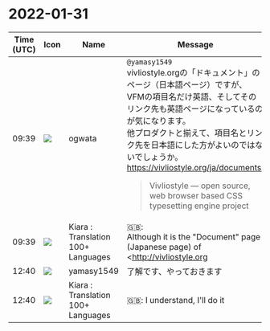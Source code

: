 # 2022-01-31

|Time (UTC)|Icon|Name|Message|
|---|---|---|---|
|09:39|![](https://avatars.slack-edge.com/2019-11-22/845042642576_070441337abaca9fb7b3_72.png)|ogwata|`@yamasy1549`<br>vivliostyle.orgの「ドキュメント」のページ（日本語ページ）ですが、VFMの項目名だけ英語、そしてそのリンク先も英語ページになっているのが気になります。<br>他プロダクトと揃えて、項目名とリンク先を日本語にした方がよいのではないでしょうか。<br><https://vivliostyle.org/ja/documents/><br><blockquote>Vivliostyle — open source, web browser based CSS typesetting engine project</blockquote>|
|09:39|![](https://avatars.slack-edge.com/2021-08-02/2324149410423_2aa7423c4133ecb9f168_72.png)|Kiara : Translation 100+ Languages|🇬🇧: <br>Although it is the "Document" page (Japanese page) of <http://vivliostyle.org|vivliostyle.org>, I am concerned that only the VFM item name is in English and the link destination is also in English.<br>I think it would be better to make the item names and links in Japanese along with other products.<br><https://vivliostyle.org/ja/documents/>|
|12:40|![](https://secure.gravatar.com/avatar/b2dffef7ce30f6f8f399f2a172229711.jpg?s=72&d=https%3A%2F%2Fa.slack-edge.com%2Fdf10d%2Fimg%2Favatars%2Fava_0012-72.png)|yamasy1549|了解です、やっておきます|
|12:40|![](https://avatars.slack-edge.com/2021-08-02/2324149410423_2aa7423c4133ecb9f168_72.png)|Kiara : Translation 100+ Languages|🇬🇧: I understand, I'll do it|
